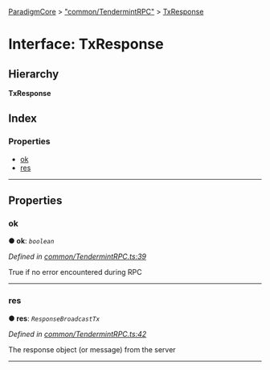 [ParadigmCore](../README.md) > ["common/TendermintRPC"](../modules/_common_tendermintrpc_.md) > [TxResponse](../interfaces/_common_tendermintrpc_.txresponse.md)

# Interface: TxResponse

## Hierarchy

**TxResponse**

## Index

### Properties

* [ok](_common_tendermintrpc_.txresponse.md#ok)
* [res](_common_tendermintrpc_.txresponse.md#res)

---

## Properties

<a id="ok"></a>

###  ok

**● ok**: *`boolean`*

*Defined in [common/TendermintRPC.ts:39](https://github.com/paradigmfoundation/paradigmcore/blob/5e7a947/src/common/TendermintRPC.ts#L39)*

True if no error encountered during RPC

___
<a id="res"></a>

###  res

**● res**: *`ResponseBroadcastTx`*

*Defined in [common/TendermintRPC.ts:42](https://github.com/paradigmfoundation/paradigmcore/blob/5e7a947/src/common/TendermintRPC.ts#L42)*

The response object (or message) from the server

___


